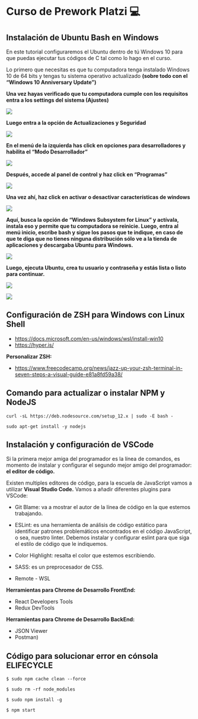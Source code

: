 # Curso de Prework Platzi 💻

## Instalación de Ubuntu Bash en Windows 

En este tutorial configuraremos el Ubuntu dentro de tú Windows 10 para que puedas ejecutar tus códigos de C tal como lo hago en el curso.

Lo primero que necesitas es que tu computadora tenga instalado Windows 10 de 64 bits y tengas tu sistema operativo actualizado **(sobre todo con el “Windows 10 Anniversary Update”)**

**Una vez hayas verificado que tu computadora cumple con los requisitos entra a los settings del sistema (Ajustes)**

![](https://static.platzi.com/media/user_upload/primeraImagen-7c275e36-acc9-44de-9083-6239616057f5.jpg)

**Luego entra a la opción de Actualizaciones y Seguridad**

![](https://static.platzi.com/media/user_upload/segundaImagen-dd3d3960-8b25-4243-b660-ae3e0e621a32.jpg)

**En el menú de la izquierda has click en opciones para desarrolladores y habilita el “Modo Desarrollador”**

![](https://static.platzi.com/media/user_upload/terceraImagen-66f119ea-024f-4311-9eac-316e4905ef42.jpg)

**Después, accede al panel de control y haz click en “Programas”**

![](https://static.platzi.com/media/user_upload/CuartaImagen-bc840717-e213-440c-bd8d-a9f85aab1e2b.jpg)

**Una vez ahí, haz click en activar o desactivar características de windows**

![](https://static.platzi.com/media/user_upload/5taimagen-aab373d0-7f53-4476-b14c-09075f8c7049.jpg)

**Aquí, busca la opción de “Windows Subsystem for Linux” y actívala, instala eso y permite que tu computadora se reinicie.
Luego, entra al menú inicio, escribe bash y sigue los pasos que te indique, en caso de que te diga que no tienes ninguna distribución sólo ve a la tienda de aplicaciones y descargaba Ubuntu para Windows.**

![](https://static.platzi.com/media/user_upload/sextaImagen-f0980102-6985-4706-a526-bb5a71311bee.jpg)

**Luego, ejecuta Ubuntu, crea tu usuario y contraseña y estás lista o listo para continuar.**

![](https://static.platzi.com/media/user_upload/ultimaImage-c8c3e20b-501f-4729-8086-68dc96454eb8.jpg)

![](https://static.platzi.com/media/user_upload/finalResult-2f050e19-05c0-4e64-be47-de5f4b1fdfb7.jpg)

## Configuración de ZSH para Windows con Linux Shell

- https://docs.microsoft.com/en-us/windows/wsl/install-win10
- https://hyper.is/

**Personalizar ZSH:**
- https://www.freecodecamp.org/news/jazz-up-your-zsh-terminal-in-seven-steps-a-visual-guide-e81a8fd59a38/

## Comando para actualizar o instalar NPM y NodeJS
```
curl -sL https://deb.nodesource.com/setup_12.x | sudo -E bash -

sudo apt-get install -y nodejs 
```

## Instalación y configuración de VSCode 

Si la primera mejor amiga del programador es la línea de comandos, es momento de instalar y configurar el segundo mejor amigo del programador: **el editor de código.**

Existen multiples editores de código, para la escuela de JavaScript vamos a utilizar **Visual Studio Code.** Vamos a añadir diferentes plugins para VSCode: 

- Git Blame: va a mostrar el autor de la línea de código en la que estemos trabajando. 

- ESLint: es una herramienta de análisis de código estático para identificar patrones problemáticos encontrados en el código JavaScript, o sea, nuestro linter. Debemos instalar y configurar eslint para que siga el estilo de código que le indiquemos. 

- Color Highlight: resalta el color que estemos escribiendo. 

- SASS: es un preprocesador de CSS. 

- Remote - WSL
 

**Herramientas para Chrome de Desarrollo FrontEnd:**
- React Developers Tools
- Redux DevTools

**Herramientas para Chrome de Desarrollo BackEnd:**
- JSON Viewer
- Postman)

## Código para solucionar error en cónsola ELIFECYCLE

```
$ sudo npm cache clean --force

$ sudo rm -rf node_modules  

$ sudo npm install -g

$ npm start
```

